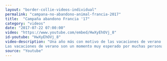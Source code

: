 ```yaml
---
layout: "border-collie-videos-individual"
permalink: "campana-no-abandono-animal-francia-2017"
title:  "Campaña abandono Francia '17"
category: "videos"
date: "2017-07-22 07:00:00"
video: "https://www.youtube.com/embed/HwXyEhOVj_8"
id-youtube: "HwXyEhOVj_8"
video-description: "Una año más con motivo de las vacaciones de verano la Fondation 30 Millions d'Amis quiere que tomemos conciencia del respeto a nuestras mascotas. Este video nos hace reflexionar sobre la importancia y el compromiso de tener perro.
Las vacaciones de verano son un momento muy esperado por muchas personas y familias que se ven ante la tesitura de qué hacer con su perro. Soluciones hay muchas, para todos los gustos y presupuestos. Este anuncio deja claro que el abandono no es UNA OPCION. No abandones a tu perro, ni en verano ni nunca."
source: "Youtube"
---
```

